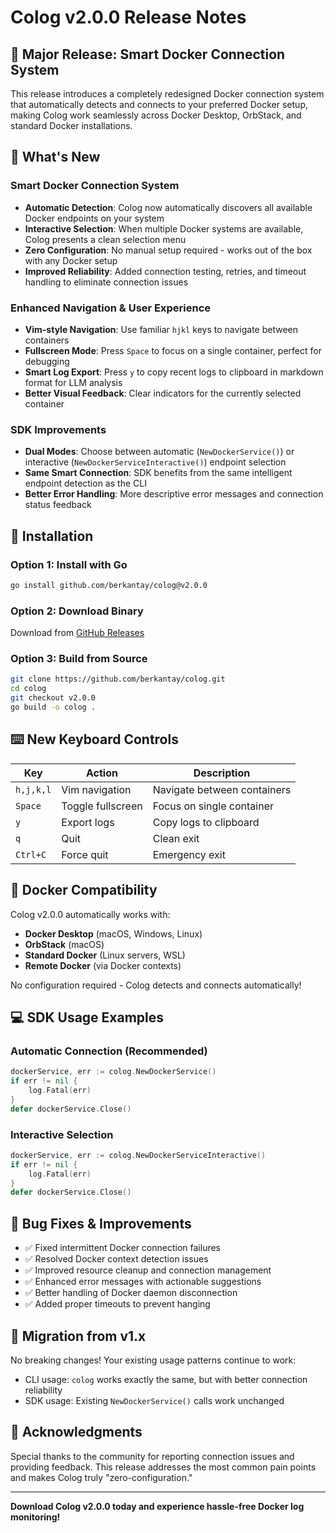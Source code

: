 # Colog v2.0.0 Release Notes

## 🎉 Major Release: Smart Docker Connection System

This release introduces a completely redesigned Docker connection system that automatically detects and connects to your preferred Docker setup, making Colog work seamlessly across Docker Desktop, OrbStack, and standard Docker installations.

## 🚀 What's New

### Smart Docker Connection System
- **Automatic Detection**: Colog now automatically discovers all available Docker endpoints on your system
- **Interactive Selection**: When multiple Docker systems are available, Colog presents a clean selection menu
- **Zero Configuration**: No manual setup required - works out of the box with any Docker setup
- **Improved Reliability**: Added connection testing, retries, and timeout handling to eliminate connection issues

### Enhanced Navigation & User Experience
- **Vim-style Navigation**: Use familiar `hjkl` keys to navigate between containers
- **Fullscreen Mode**: Press `Space` to focus on a single container, perfect for debugging
- **Smart Log Export**: Press `y` to copy recent logs to clipboard in markdown format for LLM analysis
- **Better Visual Feedback**: Clear indicators for the currently selected container

### SDK Improvements
- **Dual Modes**: Choose between automatic (`NewDockerService()`) or interactive (`NewDockerServiceInteractive()`) endpoint selection
- **Same Smart Connection**: SDK benefits from the same intelligent endpoint detection as the CLI
- **Better Error Handling**: More descriptive error messages and connection status feedback

## 🔧 Installation

### Option 1: Install with Go
```bash
go install github.com/berkantay/colog@v2.0.0
```

### Option 2: Download Binary
Download from [GitHub Releases](https://github.com/berkantay/colog/releases/tag/v2.0.0)

### Option 3: Build from Source
```bash
git clone https://github.com/berkantay/colog.git
cd colog
git checkout v2.0.0
go build -o colog .
```

## ⌨️ New Keyboard Controls

| Key | Action | Description |
|-----|--------|-------------|
| `h,j,k,l` | Vim navigation | Navigate between containers |
| `Space` | Toggle fullscreen | Focus on single container |
| `y` | Export logs | Copy logs to clipboard |
| `q` | Quit | Clean exit |
| `Ctrl+C` | Force quit | Emergency exit |

## 🐳 Docker Compatibility

Colog v2.0.0 automatically works with:
- **Docker Desktop** (macOS, Windows, Linux)
- **OrbStack** (macOS)
- **Standard Docker** (Linux servers, WSL)
- **Remote Docker** (via Docker contexts)

No configuration required - Colog detects and connects automatically!

## 💻 SDK Usage Examples

### Automatic Connection (Recommended)
```go
dockerService, err := colog.NewDockerService()
if err != nil {
    log.Fatal(err)
}
defer dockerService.Close()
```

### Interactive Selection
```go
dockerService, err := colog.NewDockerServiceInteractive()
if err != nil {
    log.Fatal(err)
}
defer dockerService.Close()
```

## 🐛 Bug Fixes & Improvements

- ✅ Fixed intermittent Docker connection failures
- ✅ Resolved Docker context detection issues  
- ✅ Improved resource cleanup and connection management
- ✅ Enhanced error messages with actionable suggestions
- ✅ Better handling of Docker daemon disconnection
- ✅ Added proper timeouts to prevent hanging

## 🔄 Migration from v1.x

No breaking changes! Your existing usage patterns continue to work:
- CLI usage: `colog` works exactly the same, but with better connection reliability
- SDK usage: Existing `NewDockerService()` calls work unchanged

## 🙏 Acknowledgments

Special thanks to the community for reporting connection issues and providing feedback. This release addresses the most common pain points and makes Colog truly "zero-configuration."

---

**Download Colog v2.0.0 today and experience hassle-free Docker log monitoring!**